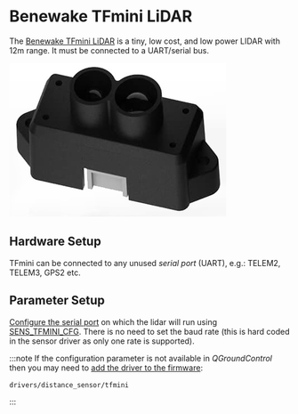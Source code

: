 # Benewake TFmini LiDAR

The [Benewake TFmini LiDAR](http://en.benewake.com/product/detail/5c345e26e5b3a844c472329c.html) is a tiny, low cost, and low power LIDAR with 12m range.
It must be connected to a UART/serial bus.

![TFmini LiDAR](../../assets/hardware/sensors/tfmini/tfmini_hero.jpg)


## Hardware Setup

TFmini can be connected to any unused *serial port* (UART), e.g.: TELEM2, TELEM3, GPS2 etc.


## Parameter Setup

[Configure the serial port](../peripherals/serial_configuration.md) on which the lidar will run using [SENS_TFMINI_CFG](../advanced_config/parameter_reference.md#SENS_TFMINI_CFG).
There is no need to set the baud rate (this is hard coded in the sensor driver as only one rate is supported). 

:::note
If the configuration parameter is not available in *QGroundControl* then you may need to [add the driver to the firmware](../peripherals/serial_configuration.md#parameter_not_in_firmware):
```
drivers/distance_sensor/tfmini
```
:::
